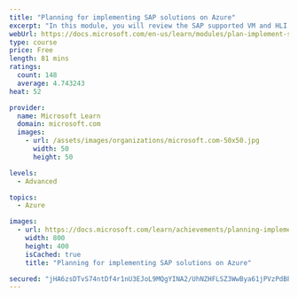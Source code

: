 ```yaml
---
title: "Planning for implementing SAP solutions on Azure"
excerpt: "In this module, you will review the SAP supported VM and HLI types, the OS and DBMS releases for SAP in Azure, and the SAPS throughput estimates provided by Azure VMs and HLI."
webUrl: https://docs.microsoft.com/en-us/learn/modules/plan-implement-sap-solutions/
type: course
price: Free
length: 81 mins
ratings:
  count: 148
  average: 4.743243
heat: 52

provider:
  name: Microsoft Learn
  domain: microsoft.com
  images:
    - url: /assets/images/organizations/microsoft.com-50x50.jpg
      width: 50
      height: 50

levels:
  - Advanced

topics:
  - Azure

images:
  - url: https://docs.microsoft.com/learn/achievements/planning-implementing-sap-solutions-azure-social.png
    width: 800
    height: 400
    isCached: true
    title: "Planning for implementing SAP solutions on Azure"

secured: "jHA6zsDTvS74ntDf4r1nU3EJoL9MQgYINA2/UhNZHFLSZ3WwBya61jPVzPdBP8etqta3DELvSltz9YiyIgIfWOST7HKEXMIK2R40ho4age2keljvKSZXYi4KLuOnSytbQVd9+MBPp/+w4YPSDV2BbIx7h/ZX+j87iSWVvxAiv/UlBgh8NB61SashLtD9zSY/rgmtNd0WFI3rE6eahBROoh23GW9xhYEPIU1Q3hGmnIGapD1XRcUCrR8O7shZ/cByTOu4Vx7p8deRWittghAnchs8QUlZaVcCaATggjByDUlNlMpkRcIef6+T4QzNBo2znMCqjVq4bCVZROxF/lRjoJjd6uaK8+fXw4jhrjeNsWNX65P3JGr/oeJvs5VhWU04jQCAwR7HK1wBNnXB+76wRA==;U8ZyiH5369YBdxGDx2q7YA=="
---
```


